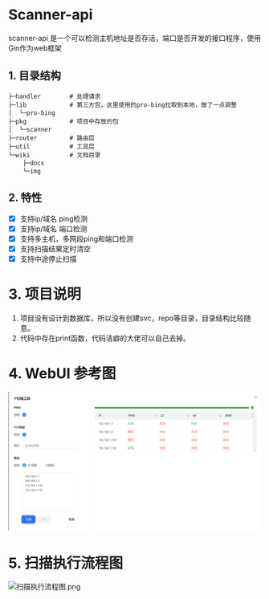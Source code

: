 # Scanner-api
scanner-api 是一个可以检测主机地址是否存活，端口是否开发的接口程序，使用Gin作为web框架


## 1. 目录结构
```text
├─handler        # 处理请求 
├─lib            # 第三方包，这里使用的pro-bing拉取到本地，做了一点调整
│  └─pro-bing   
├─pkg            # 项目中存放的包
│  └─scanner
├─router         # 路由层
├─util           # 工具层
└─wiki           # 文档目录
    ├─docs
    └─img
```

## 2. 特性

- [x] 支持ip/域名 ping检测
- [x] 支持ip/域名 端口检测
- [x] 支持多主机，多网段ping和端口检测
- [x] 支持扫描结果定时清空
- [x] 支持中途停止扫描

# 3. 项目说明

1. 项目没有设计到数据库，所以没有创建svc，repo等目录，目录结构比较随意。
2. 代码中存在print函数，代码洁癖的大佬可以自己去掉。

# 4. WebUI 参考图

![WebUI.png](wiki%2Fimg%2FWebUI.png)

# 5. 扫描执行流程图

![扫描执行流程图.png](wiki%2Fimg%2F%C9%A8%C3%E8%D6%B4%D0%D0%C1%F7%B3%CC%CD%BC.png)